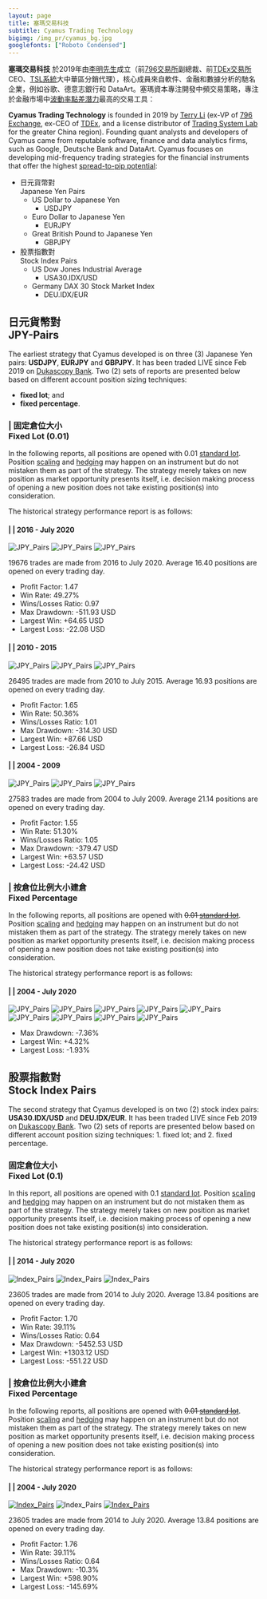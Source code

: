 ```yaml
---
layout: page
title: 塞瑪交易科技
subtitle: Cyamus Trading Technology
bigimg: /img_pr/cyamus_bg.jpg
googlefonts: ["Roboto Condensed"]
---
```


<i class='fa fa-grav'></i> **塞瑪交易科技** 於2019年由[李明先生](https://bit.ly/terryli)成立（前[796交易所](https://www.796.com)副總裁、前[TDEx交易所](https://www.tdex.com)CEO、[TSL系統](https://www.tradingsystemlab.com)大中華區分銷代理），核心成員來自軟件、金融和數據分析的馳名企業，例如谷歌、德意志銀行和 DataArt。塞瑪資本專注開發中頻交易策略，專注於金融市場中[波動率點差潛力](https://www.investopedia.com/articles/forex/10/spread-pip-potential-pairs-day-trading.asp)最高的交易工具：

<i class='fa fa-grav'></i> **Cyamus Trading Technology** is founded in 2019 by [Terry Li](https://bit.ly/terryli) (ex-VP of [796 Exchange](https://www.796.com), ex-CEO of [TDEx](https://www.tdex.com), and a license distributor of [Trading System Lab](https://www.tradingsystemlab.com) for the greater China region). Founding quant analysts and developers of Cyamus came from reputable software, finance and data analytics firms, such as Google, Deutsche Bank and DataArt. Cyamus focuses on developing mid-frequency trading strategies for the financial instruments that offer the highest [spread-to-pip potential](https://www.investopedia.com/articles/forex/10/spread-pip-potential-pairs-day-trading.asp):


- <i class='fa fa-yen'></i> 日元貨幣對<br>Japanese Yen Pairs
  - US Dollar to Japanese Yen
    - USDJPY
  - Euro Dollar to Japanese Yen
    - EURJPY
  - Great British Pound to Japanese Yen
    - GBPJPY
- <i class='fa fa-pie-chart'></i> 股票指數對<br>Stock Index Pairs
  - US Dow Jones Industrial Average
    - USA30.IDX/USD
  - Germany DAX 30 Stock Market Index
    - DEU.IDX/EUR

## <i class='fa fa-yen'></i> 日元貨幣對<br>JPY-Pairs

The earliest strategy that Cyamus developed is on three (3) Japanese Yen pairs: <b>USDJPY</b>, <b>EURJPY</b> and <b>GBPJPY</b>. It has been traded LIVE since Feb 2019 on [Dukascopy Bank](https://en.wikipedia.org/wiki/Dukascopy_Bank). Two (2) sets of reports are presented below based on different account position sizing techniques:

- <i class='fa fa-cog'></i> <b>fixed lot</b>; and
- <i class='fa fa-cogs'></i> <b>fixed percentage</b>.

### <i class='fa fa-yen'></i> | <i class='fa fa-cog'></i> 固定倉位大小<br>Fixed Lot (0.01)

In the following reports, all positions are opened with 0.01 [standard lot](https://www.investopedia.com/terms/s/standard-lot.asp). Position [scaling](https://learn.tradimo.com/dont-go-broke-protect-your-capital/scaling-in-and-out-of-trades) and [hedging](https://www.investopedia.com/ask/answers/forex/forex-hedge-and-currency-hedging-strategy.asp) may happen on an instrument but do not mistaken them as part of the strategy. The strategy merely takes on new position as market opportunity presents itself, i.e. decision making process of opening a new position does not take existing position(s) into consideration.

The historical strategy performance report is as follows:

#### <i class='fa fa-yen'></i> | <i class='fa fa-cog'></i> | 2016 - July 2020

![JPY_Pairs](/img_pr/jpy_0.01_capitalChart_2016_2020.png "JPY Pairs Performance Report")
![JPY_Pairs](/img_pr/jpy_0.01_profitColumn_2016_2020.png "JPY Pairs Performance Report")
![JPY_Pairs](/img_pr/jpy_0.01_monthlyPerformance_2016_2020.png "JPY Pairs Performance Report")

19676 trades are made from 2016 to July 2020. Average 16.40 positions are opened on every trading day.

- Profit Factor: 1.47
- Win Rate: 49.27%
- Wins/Losses Ratio: 0.97
- Max Drawdown: -511.93 USD
- Largest Win: +64.65 USD
- Largest Loss: -22.08 USD

#### <i class='fa fa-yen'></i> | <i class='fa fa-cog'></i> | 2010 - 2015

![JPY_Pairs](/img_pr/jpy_0.01_capitalChart_2010_2015.png "JPY Pairs Performance Report")
![JPY_Pairs](/img_pr/jpy_0.01_profitColumn_2010_2015.png "JPY Pairs Performance Report")
![JPY_Pairs](/img_pr/jpy_0.01_monthlyPerformance_2010_2015.png "JPY Pairs Performance Report")

26495 trades are made from 2010 to July 2015. Average 16.93 positions are opened on every trading day.

- Profit Factor: 1.65
- Win Rate: 50.36%
- Wins/Losses Ratio: 1.01
- Max Drawdown: -314.30 USD
- Largest Win: +87.66 USD
- Largest Loss: -26.84 USD

#### <i class='fa fa-yen'></i> | <i class='fa fa-cog'></i> | 2004 - 2009

![JPY_Pairs](/img_pr/jpy_0.01_capitalChart_2004_2009.png "JPY Pairs Performance Report")
![JPY_Pairs](/img_pr/jpy_0.01_profitColumn_2004_2009.png "JPY Pairs Performance Report")
![JPY_Pairs](/img_pr/jpy_0.01_monthlyPerformance_2004_2009.png "JPY Pairs Performance Report")

27583 trades are made from 2004 to July 2009. Average 21.14 positions are opened on every trading day.

- Profit Factor: 1.55
- Win Rate: 51.30%
- Wins/Losses Ratio: 1.05
- Max Drawdown: -379.47 USD
- Largest Win: +63.57 USD
- Largest Loss: -24.42 USD



### <i class='fa fa-yen'></i> | <i class='fa fa-cogs'></i> 按倉位比例大小建倉<br>Fixed Percentage

In the following reports, all positions are opened with <s>0.01 [standard lot](https://www.investopedia.com/terms/s/standard-lot.asp)</s>. Position [scaling](https://learn.tradimo.com/dont-go-broke-protect-your-capital/scaling-in-and-out-of-trades) and [hedging](https://www.investopedia.com/ask/answers/forex/forex-hedge-and-currency-hedging-strategy.asp) may happen on an instrument but do not mistaken them as part of the strategy. The strategy merely takes on new position as market opportunity presents itself, i.e. decision making process of opening a new position does not take existing position(s) into consideration.

The historical strategy performance report is as follows:

#### <i class='fa fa-yen'></i> | <i class='fa fa-cogs'></i> | 2004 - July 2020

![JPY_Pairs](/img_pr/jpy_percent_capitalChart_2020.png "JPY Pairs Performance Report")
![JPY_Pairs](/img_pr/jpy_percent_capitalChart_2018_2019.png "JPY Pairs Performance Report")
![JPY_Pairs](/img_pr/jpy_percent_capitalChart_2016_2017.png "JPY Pairs Performance Report")
![JPY_Pairs](/img_pr/jpy_percent_capitalChart_2014_2015.png "JPY Pairs Performance Report")
![JPY_Pairs](/img_pr/jpy_percent_capitalChart_2012_2013.png "JPY Pairs Performance Report")
![JPY_Pairs](/img_pr/jpy_percent_capitalChart_2010_2011.png "JPY Pairs Performance Report")
![JPY_Pairs](/img_pr/jpy_percent_capitalChart_2008_2009.png "JPY Pairs Performance Report")
![JPY_Pairs](/img_pr/jpy_percent_capitalChart_2006_2007.png "JPY Pairs Performance Report")
![JPY_Pairs](/img_pr/jpy_percent_capitalChart_2004_2005.png "JPY Pairs Performance Report")

- Max Drawdown: -7.36%
- Largest Win: +4.32%
- Largest Loss: -1.93%


## <i class='fa fa-pie-chart'></i> 股票指數對<br>Stock Index Pairs

The second strategy that Cyamus developed is on two (2) stock index pairs: <b>USA30.IDX/USD</b> and <b>DEU.IDX/EUR</b>. It has been traded LIVE since Feb 2019 on [Dukascopy Bank](https://en.wikipedia.org/wiki/Dukascopy_Bank). Two (2) sets of reports are presented below based on different account position sizing techniques: 1. fixed lot; and 2. fixed percentage.

### <i class='fa fa-pie-chart'></i> 固定倉位大小<br>Fixed Lot (0.1)

In this report, all positions are opened with 0.1 [standard lot](https://www.investopedia.com/terms/s/standard-lot.asp). Position [scaling](https://learn.tradimo.com/dont-go-broke-protect-your-capital/scaling-in-and-out-of-trades) and [hedging](https://www.investopedia.com/ask/answers/forex/forex-hedge-and-currency-hedging-strategy.asp) may happen on an instrument but do not mistaken them as part of the strategy. The strategy merely takes on new position as market opportunity presents itself, i.e. decision making process of opening a new position does not take existing position(s) into consideration.

The historical strategy performance report is as follows:

#### <i class='fa fa-pie-chart'></i> | <i class='fa fa-cog'></i> | 2014 - July 2020

![Index_Pairs](/img_pr/index_0.1_capitalChart_2014_2020.png "Index Pairs Performance Report")
![Index_Pairs](/img_pr/index_0.1_profitColumn_2014_2020.png "Index Pairs Performance Report")
![Index_Pairs](/img_pr/index_0.1_monthlyPerformance_2014_2020.png "Index Pairs Performance Report")

23605 trades are made from 2014 to July 2020. Average 13.84 positions are opened on every trading day.

- Profit Factor: 1.70
- Win Rate: 39.11%
- Wins/Losses Ratio: 0.64
- Max Drawdown: -5452.53 USD
- Largest Win: +1303.12 USD
- Largest Loss: -551.22 USD

### <i class='fa fa-pie-chart'></i> | <i class='fa fa-cogs'></i> 按倉位比例大小建倉<br>Fixed Percentage

In the following reports, all positions are opened with <s>0.01 [standard lot](https://www.investopedia.com/terms/s/standard-lot.asp)</s>. Position [scaling](https://learn.tradimo.com/dont-go-broke-protect-your-capital/scaling-in-and-out-of-trades) and [hedging](https://www.investopedia.com/ask/answers/forex/forex-hedge-and-currency-hedging-strategy.asp) may happen on an instrument but do not mistaken them as part of the strategy. The strategy merely takes on new position as market opportunity presents itself, i.e. decision making process of opening a new position does not take existing position(s) into consideration.

The historical strategy performance report is as follows:

#### <i class='fa fa-pie-chart'></i> | <i class='fa fa-cogs'></i> | 2004 - July 2020

[![Index_Pairs](/img_pr/index_percent_capitalChart_2014_2020.png "Index Pairs Performance Report")](/img_pr/index_percent_capitalChart_2014_2020.png)
![Index_Pairs](/img_pr/index_percent_profitColumn_2014_2020.png "Index Pairs Performance Report")
[![Index_Pairs](/img_pr/index_percent_monthlyPerformance_2014_2020.png "Index Pairs Performance Report")](/img_pr/index_percent_monthlyPerformance_2014_2020.png)

23605 trades are made from 2014 to July 2020. Average 13.84 positions are opened on every trading day.

- Profit Factor: 1.76
- Win Rate: 39.11%
- Wins/Losses Ratio: 0.64
- Max Drawdown: -10.3%
- Largest Win: +598.90%
- Largest Loss: -145.69%
